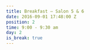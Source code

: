 ```yaml
---
title: Breakfast — Salon 5 & 6
date: 2016-09-01 17:48:00 Z
position: 2
time: 9:00 - 9:30 am
day: 2
is_break: true
---
```


